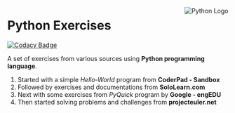 <img src="https://upload.wikimedia.org/wikipedia/commons/c/c3/Python-logo-notext.svg"
     alt="Python Logo"
     style="float: right; margin-left: 10px;" 
     align="right"/>

# Python Exercises

[![Codacy Badge](https://api.codacy.com/project/badge/Grade/7dfc687144a34e04bb61d4b830f35c66)](https://app.codacy.com/app/Vignesh-Durairaj/Python-Exercises?utm_source=github.com&utm_medium=referral&utm_content=Vignesh-Durairaj/Python-Exercises&utm_campaign=Badge_Grade_Dashboard)

A set of exercises from various sources using **Python programming language**.

1. Started with a simple *Hello-World* program from **CoderPad - Sandbox**
2. Followed by exercises and documentations from **SoloLearn.com**
3. Next with some exercises from *PyQuick* program by **Google - engEDU**
4. Then started solving problems and challenges from **projecteuler.net**
